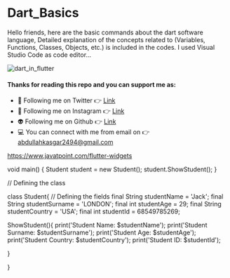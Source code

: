 # Dart_Basics
Hello friends, here are the basic commands about the dart software language,
Detailed explanation of the concepts related to (Variables, Functions, Classes, Objects, etc.) is included in the codes.
I used Visual Studio Code as code editor...


![dart_in_flutter](https://user-images.githubusercontent.com/88820048/167237787-0743539a-b913-400a-81c9-6350d747d20d.png)


#### Thanks for reading this repo and you can support me as:

- 👻 Following me on Twitter 👉 [Link](https://twitter.com/AbdullahKasgar)
- 🤖 Following me on Instagram 👉 [Link](https://www.instagram.com/jay_official_24_/)
- 👽 Following me on Github 👉 [Link](https://github.com/abdullah0912/)
- 💻 You can connect with me from email on 👉 [abdullahkasgar2494@gmail.com](abdullahkasgar2494@gmail.com)

https://www.javatpoint.com/flutter-widgets

void main() {
  Student student = new Student();
  student.ShowStudent();
}


// Defining the class

class Student{
  // Defining the fields
  final String studentName = 'Jack';
  final String studentSurname = 'LONDON';
  final int studentAge = 29;
  final String studentCountry = 'USA';
  final int studentId = 68549785269;

  ShowStudent(){
    print('Student Name: $studentName');
    print('Student  Surname: $studentSurname');
    print('Student Age: $studentAge');
    print('Student Country: $studentCountry');
    print('Student ID: $studentId');

  }

}
